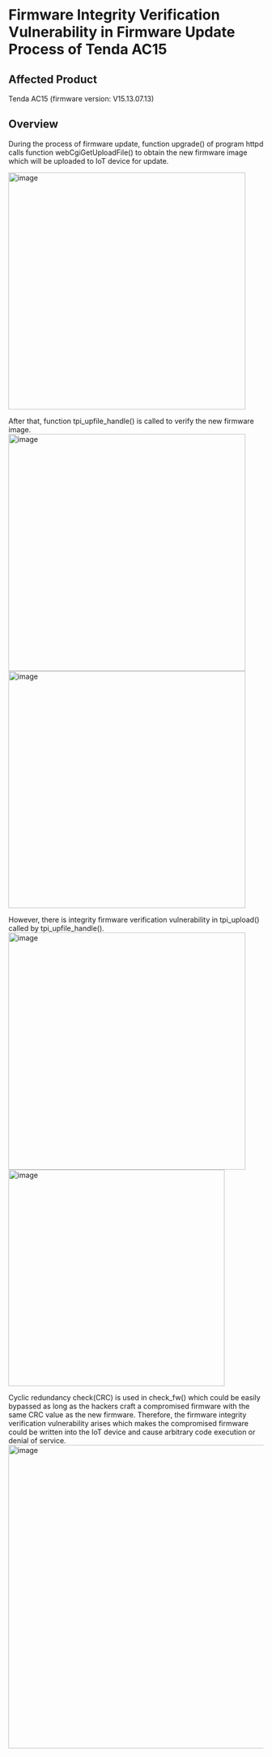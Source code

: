 # Firmware Integrity Verification Vulnerability in Firmware Update Process of Tenda AC15


## Affected Product
Tenda AC15 (firmware version: V15.13.07.13)

## Overview
During the process of firmware update, function upgrade() of program httpd calls function webCgiGetUploadFile() to obtain the new firmware image which will be uploaded to IoT device for update. 

<img width="468" alt="image" src="https://github.com/user-attachments/assets/167c9cf6-4de9-42ca-a52f-f7716ed6e3ee" />


After that, function tpi_upfile_handle() is called to verify the new firmware image. 
<img width="468" alt="image" src="https://github.com/user-attachments/assets/81b5b2da-5f57-4065-8c4a-0e21ad83df74" />
<img width="468" alt="image" src="https://github.com/user-attachments/assets/6d5f4f1f-ad95-44f0-ab02-3959be04d252" />


 
However, there is integrity firmware verification vulnerability in tpi_upload() called by tpi_upfile_handle().
<img width="468" alt="image" src="https://github.com/user-attachments/assets/c16fa11b-39ad-4b6a-b1f4-74f37d883252" />
<img width="427" alt="image" src="https://github.com/user-attachments/assets/8c916012-eb9e-4ed3-8645-1bb431294153" />


Cyclic redundancy check(CRC) is used in check_fw() which could be easily bypassed as long as the hackers craft a compromised firmware with the same CRC value as the new firmware. Therefore, the firmware integrity verification vulnerability arises which makes the compromised firmware could be written into the IoT device and cause arbitrary code execution or denial of service.
<img width="599" alt="image" src="https://github.com/user-attachments/assets/0f19ca8e-3108-4848-90c4-a2e89d224ab7" />





